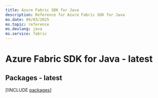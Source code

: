 ```yaml
---
title: Azure Fabric SDK for Java
description: Reference for Azure Fabric SDK for Java
ms.date: 09/03/2025
ms.topic: reference
ms.devlang: java
ms.service: fabric
---
```

# Azure Fabric SDK for Java - latest
## Packages - latest
[!INCLUDE [packages](fabric-index.md)]